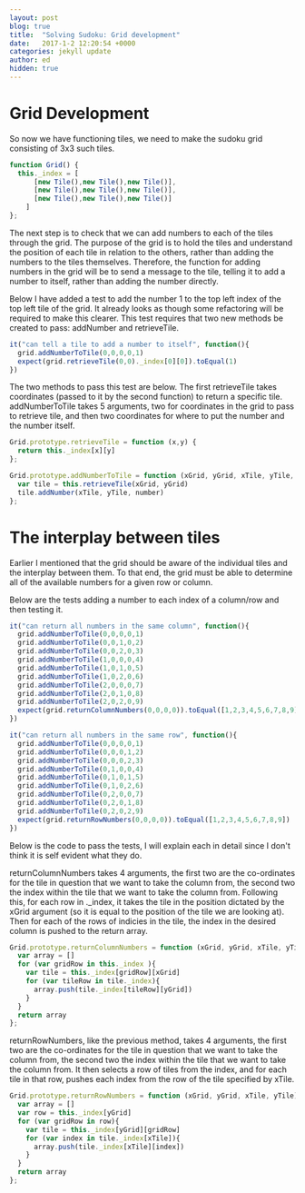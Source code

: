 ```yaml
---
layout: post
blog: true
title:  "Solving Sudoku: Grid development"
date:   2017-1-2 12:20:54 +0000
categories: jekyll update
author: ed
hidden: true
---
```


# Grid Development

So now we have functioning tiles, we need to make the sudoku grid consisting of 3x3 such tiles.

```javascript
function Grid() {
  this._index = [
      [new Tile(),new Tile(),new Tile()],
      [new Tile(),new Tile(),new Tile()],
      [new Tile(),new Tile(),new Tile()]
    ]
};
```

The next step is to check that we can add numbers to each of the tiles through the grid. The purpose of the grid is to hold the tiles and understand the position of each tile in relation to the others, rather than adding the numbers to the tiles themselves. Therefore, the function for adding numbers in the grid will be to send a message to the tile, telling it to add a number to itself, rather than adding the number directly.

Below I have added a test to add the number 1 to the top left index of the top left tile of the grid. It already looks as though some refactoring will be required to make this clearer. This test requires that two new methods  be created to pass: addNumber and retrieveTile.

```javascript
it("can tell a tile to add a number to itself", function(){
  grid.addNumberToTile(0,0,0,0,1)
  expect(grid.retrieveTile(0,0)._index[0][0]).toEqual(1)
})
```

The two methods to pass this test are below. The first retrieveTile takes coordinates (passed to it by the second function) to return a specific tile. addNumberToTile takes 5 arguments, two for coordinates in the grid to pass to retrieve tile, and then two coordinates for where to put the number and the number itself.

```javascript
Grid.prototype.retrieveTile = function (x,y) {
  return this._index[x][y]
};

Grid.prototype.addNumberToTile = function (xGrid, yGrid, xTile, yTile, number) {
  var tile = this.retrieveTile(xGrid, yGrid)
  tile.addNumber(xTile, yTile, number)
};
```

# The interplay between tiles

Earlier I mentioned that the grid should be aware of the individual tiles and the interplay between them. To that end, the grid must be able to determine all of the available numbers for a given row or column.

Below are the tests adding a number to each index of a column/row and then testing it.

```javascript
it("can return all numbers in the same column", function(){
  grid.addNumberToTile(0,0,0,0,1)
  grid.addNumberToTile(0,0,1,0,2)
  grid.addNumberToTile(0,0,2,0,3)
  grid.addNumberToTile(1,0,0,0,4)
  grid.addNumberToTile(1,0,1,0,5)
  grid.addNumberToTile(1,0,2,0,6)
  grid.addNumberToTile(2,0,0,0,7)
  grid.addNumberToTile(2,0,1,0,8)
  grid.addNumberToTile(2,0,2,0,9)
  expect(grid.returnColumnNumbers(0,0,0,0)).toEqual([1,2,3,4,5,6,7,8,9])
})

it("can return all numbers in the same row", function(){
  grid.addNumberToTile(0,0,0,0,1)
  grid.addNumberToTile(0,0,0,1,2)
  grid.addNumberToTile(0,0,0,2,3)
  grid.addNumberToTile(0,1,0,0,4)
  grid.addNumberToTile(0,1,0,1,5)
  grid.addNumberToTile(0,1,0,2,6)
  grid.addNumberToTile(0,2,0,0,7)
  grid.addNumberToTile(0,2,0,1,8)
  grid.addNumberToTile(0,2,0,2,9)
  expect(grid.returnRowNumbers(0,0,0,0)).toEqual([1,2,3,4,5,6,7,8,9])
})
```

Below is the code to pass the tests, I will explain each in detail since I don't think it is self evident what they do.


returnColumnNumbers takes 4 arguments, the first two are the co-ordinates for the tile in question that we want to take the column from, the second two the index within the tile that we want to take the column from. Following this, for each row in .\_index, it takes the tile in the position dictated by the xGrid argument (so it is equal to the position of the tile we are looking at). Then for each of the rows of indicies in the tile, the index in the desired column is pushed to the return array.

```javascript
Grid.prototype.returnColumnNumbers = function (xGrid, yGrid, xTile, yTile) {
  var array = []
  for (var gridRow in this._index ){
    var tile = this._index[gridRow][xGrid]
    for (var tileRow in tile._index){
      array.push(tile._index[tileRow][yGrid])
    }
  }
  return array
};
```


returnRowNumbers, like the previous method, takes 4 arguments, the first two are the co-ordinates for the tile in question that we want to take the column from, the second two the index within the tile that we want to take the column from. It then selects a row of tiles from the index, and for each tile in that row, pushes each index from the row of the tile specified by xTile.

```javascript
Grid.prototype.returnRowNumbers = function (xGrid, yGrid, xTile, yTile) {
  var array = []
  var row = this._index[yGrid]
  for (var gridRow in row){
    var tile = this._index[yGrid][gridRow]
    for (var index in tile._index[xTile]){
      array.push(tile._index[xTile][index])
    }
  }
  return array
};
```
